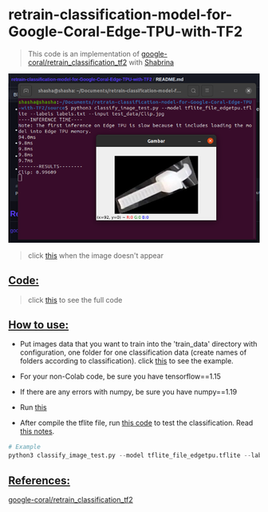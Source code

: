 # retrain-classification-model-for-Google-Coral-Edge-TPU-with-TF2

>This code is an implementation of [google-coral/retrain_classification_tf2](https://github.com/google-coral/tutorials/blob/master/retrain_classification_ptq_tf2.ipynb) with [Shabrina](https://github.com/ShabrinaRachmawatiA27)

![Result](https://github.com/charlierolando/retrain-classification-model-for-Google-Coral-Edge-TPU-with-TF2/blob/main/images/images1.png)

>click [this](https://github.com/charlierolando/retrain-classification-model-for-Google-Coral-Edge-TPU-with-TF2/blob/main/images/images1.png) when the image doesn't appear

## [Code:](#code)

>click [this](https://github.com/charlierolando/retrain-classification-model-for-Google-Coral-Edge-TPU-with-TF2/blob/main/source/train.ipynb) to see the full code

## [How to use:](#how-to-use)

- Put images data that you want to train into the 'train_data' directory with configuration, one folder for one classification data (create names of folders according to classification). click [this](https://github.com/charlierolando/retrain-classification-model-for-Google-Coral-Edge-TPU-with-TF2/blob/main/source/train_data/) to see the example.

- For your non-Colab code, be sure you have tensorflow==1.15

- If there are any errors with numpy, be sure you have numpy==1.19

- Run [this](https://github.com/charlierolando/retrain-classification-model-for-Google-Coral-Edge-TPU-with-TF2/blob/main/source/train.ipynb)

- After compile the tflite file, run [this code](https://github.com/charlierolando/retrain-classification-model-for-Google-Coral-Edge-TPU-with-TF2/blob/main/source/classify_image_test.py) to test the classification. Read [this notes](https://github.com/charlierolando/retrain-classification-model-for-Google-Coral-Edge-TPU-with-TF2/blob/main/source/note_for_classify_image_test.py.txt).

```python
# Example
python3 classify_image_test.py --model tflite_file_edgetpu.tflite --labels labels.txt --input test_data/Clip.jpg
```

## [References:](#references)

[google-coral/retrain_classification_tf2](https://github.com/google-coral/tutorials/blob/master/retrain_classification_ptq_tf2.ipynb)
